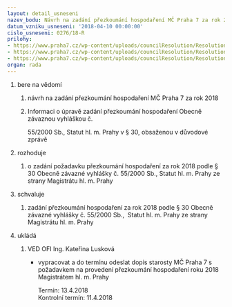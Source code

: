 ```yaml
---
layout: detail_usneseni
nazev_bodu: Návrh na zadání přezkoumání hospodaření MČ Praha 7 za rok 2018
datum_vzniku_usneseni: '2018-04-10 00:00:00'
cislo_usneseni: 0276/18-R
prilohy:
- https://www.praha7.cz/wp-content/uploads/councilResolution/Resolutions/29772/export/Prezkoumani_duvodova_~342706.docx
- https://www.praha7.cz/wp-content/uploads/councilResolution/Resolutions/29772/export/dopis_prezkoumani~342705.doc
- https://www.praha7.cz/wp-content/uploads/councilResolution/Resolutions/29772/export/export~343537.pdf
organ: rada
---
```

<ol class="urzList_view" id="urzList">
<li class="urzClass1" id=""><span name="1">bere na vědomí</span> 
<ol class="urzOlClass">
<li class="urzClass2" style="TEXT-ALIGN: left" id=""><span><p>návrh na zadání přezkoumání hospodaření MČ Praha 7 za rok 2018</p></span></li>
<li class="urzClass2" style="TEXT-ALIGN: left" id=""><span><p>Informaci o úpravě zadání přezkoumání hospodaření Obecně závaznou vyhláškou č.</p><p>55/2000 Sb., Statut hl. m. Prahy v § 30, obsaženou v důvodové zprávě</p></span></li></ol></li>
<li class="urzClass1" id=""><span name="68">rozhoduje</span> 
<ol class="urzOlClass">
<li class="urzClass2" style="TEXT-ALIGN: left" id=""><span><p>o zadání požadavku přezkoumání hospodaření za rok 2018 podle § 30 Obecně závazné vyhlášky č. 55/2000 Sb., Statut hl. m. Prahy ze strany Magistrátu hl. m. Prahy</p></span></li></ol></li>
<li class="urzClass1" id=""><span name="24">schvaluje</span> 
<ol class="urzOlClass">
<li class="urzClass2" style="TEXT-ALIGN: left" id=""><span><p>zadání&nbsp;přezkoumání hospodaření za rok 2018 podle § 30 Obecně závazné vyhlášky č. 55/2000 Sb.,&nbsp; Statut hl. m. Prahy ze strany Magistrátu hl. m. Prahy</p></span></li></ol></li><li class="urzClass1" id="urzUkoly"><span name="1">ukládá</span><ol class="urzOlClass"><li class="urzClass2"><span><p>VED OFI Ing. Kateřina Lusková</p></span><ul class="urzUlClass"><li class="urzClass3"><span><p>vypracovat a do termínu odeslat dopis starosty MČ Praha 7 s požadavkem na provedení přezkoumání hospodaření roku 2018 Magistrátem hl. m. Prahy</p></span><span class="urzUkolTermin">  Termín:&nbsp;13.4.2018</span><div class="urzUkolTermin">  Kontrolní termín:&nbsp;11.4.2018</div></li></ul></li></ol></li>
</ol>